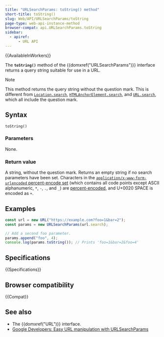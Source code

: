 ```yaml
---
title: "URLSearchParams: toString() method"
short-title: toString()
slug: Web/API/URLSearchParams/toString
page-type: web-api-instance-method
browser-compat: api.URLSearchParams.toString
sidebar:
  - apiref:
      - URL API
---
```


{{AvailableInWorkers}}

The **`toString()`** method of the
{{domxref("URLSearchParams")}} interface returns a query string suitable for use in a
URL.

> [!NOTE]
> This method returns the query string without the question mark. This is different from [`Location.search`](/en-US/docs/Web/API/Location/search), [`HTMLAnchorElement.search`](/en-US/docs/Web/API/HTMLAnchorElement/search), and [`URL.search`](/en-US/docs/Web/API/URL/search), which all include the question mark.

## Syntax

```js-nolint
toString()
```

### Parameters

None.

### Return value

A string, without the question mark. Returns an empty string if no search parameters have been set. Characters in the [`application/x-www-form-urlencoded` percent-encode set](https://url.spec.whatwg.org/#application-x-www-form-urlencoded-percent-encode-set) (which contains all code points except ASCII alphanumeric, `*`, `-`, `.`, and `_`) are [percent-encoded](/en-US/docs/Glossary/Percent-encoding), and U+0020 SPACE is encoded as `+`.

## Examples

```js
const url = new URL("https://example.com?foo=1&bar=2");
const params = new URLSearchParams(url.search);

// Add a second foo parameter.
params.append("foo", 4);
console.log(params.toString()); // Prints 'foo=1&bar=2&foo=4'
```

## Specifications

{{Specifications}}

## Browser compatibility

{{Compat}}

## See also

- The {{domxref("URL")}} interface.
- [Google Developers: Easy URL manipulation with URLSearchParams](https://developer.chrome.com/blog/urlsearchparams/)
